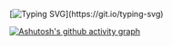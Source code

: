[![Typing SVG](https://readme-typing-svg.demolab.com?font=Fira+Code&pause=1000&random=false&width=435&lines=%E6%88%91%E6%98%AFLingbu%E3%80%82;%E4%BA%A4%E4%B8%AA%E6%9C%8B%E5%8F%8B%E5%90%A7%EF%BC%81;I+am+Lingbu.;Make+friends!)](https://git.io/typing-svg)


[![Ashutosh's github activity graph](https://github-readme-activity-graph.vercel.app/graph?username=ABUQWQ)](https://github.com/ashutosh00710/github-readme-activity-graph)

